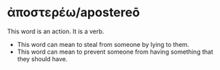 # ἀποστερέω/apostereō
This word is an action. It is a verb.
* This word can mean to steal from someone by lying to them.
* This word can mean to prevent someone from having something that they should have. 
